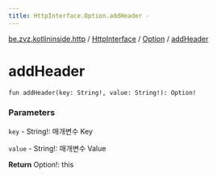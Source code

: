 ```yaml
---
title: HttpInterface.Option.addHeader - 
---
```


[be.zvz.kotlininside.http](../../index.html) / [HttpInterface](../index.html) / [Option](index.html) / [addHeader](./add-header.html)

# addHeader

`fun addHeader(key: String!, value: String!): Option!`

### Parameters

`key` - String!: 매개변수 Key

`value` - String!: 매개변수 Value

**Return**
Option!: this

